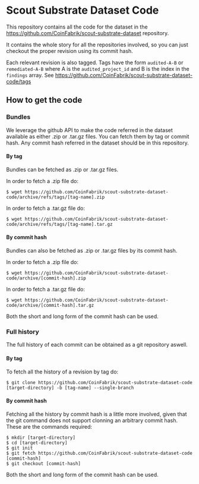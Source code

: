 # Scout Substrate Dataset Code

This repository contains all the code for the dataset in the https://github.com/CoinFabrik/scout-substrate-dataset repository.

It contains the whole story for all the repositories involved, so you can just checkout the proper revision using its commit hash.

Each relevant revision is also tagged. Tags have the form `audited-A-B` or `remediated-A-B` where A is the `audited_project_id` and B is the index in the `findings` array. See https://github.com/CoinFabrik/scout-substrate-dataset-code/tags

## How to get the code

### Bundles

We leverage the github API to make the code referred in the dataset available as either .zip or .tar.gz files. You can fetch them by tag or commit hash. Any commit hash referred in the dataset should be in this repository.

#### By tag

Bundles can be fetched as .zip or .tar.gz files.

In order to fetch a .zip file do:
```
$ wget https://github.com/CoinFabrik/scout-substrate-dataset-code/archive/refs/tags/[tag-name].zip
```

In order to fetch a .tar.gz file do:
```
$ wget https://github.com/CoinFabrik/scout-substrate-dataset-code/archive/refs/tags/[tag-name].tar.gz
```

#### By commit hash

Bundles can also be fetched as .zip or .tar.gz files by its commit hash.

In order to fetch a .zip file do:

```
$ wget https://github.com/CoinFabrik/scout-substrate-dataset-code/archive/[commit-hash].zip
```

In order to fetch a .tar.gz file do:

```
$ wget https://github.com/CoinFabrik/scout-substrate-dataset-code/archive/[commit-hash].tar.gz
```

Both the short and long form of the commit hash can be used.

### Full history

The full history of each commit can be obtained as a git repository aswell.

#### By tag

To fetch all the history of a revision by tag do:

```
$ git clone https://github.com/CoinFabrik/scout-substrate-dataset-code [target-directory] -b [tag-name] --single-branch
```
#### By commit hash

Fetching all the history by commit hash is a little more involved, given that the git command does not support clonning an arbitrary commit hash. These are the commands required:
```
$ mkdir [target-directory]
$ cd [target-directory]
$ git init
$ git fetch https://github.com/CoinFabrik/scout-substrate-dataset-code [commit-hash]
$ git checkout [commit-hash]
```

Both the short and long form of the commit hash can be used.
